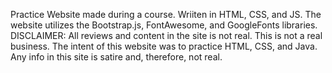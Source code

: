 
Practice Website made during a course. Wriiten in HTML, CSS, and JS. 
The website utilizes the Bootstrap.js, FontAwesome, and GoogleFonts libraries.
DISCLAIMER: All reviews and content in the site is not real. This is not a real business. The intent of this website was to practice HTML, CSS, and Java. Any info in this site is satire and, therefore, not real.

